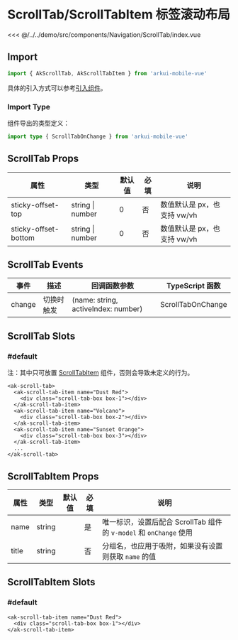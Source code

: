 # ScrollTab/ScrollTabItem 标签滚动布局

<CodeDemo name="ScrollTab">

<<< @/../../demo/src/components/Navigation/ScrollTab/index.vue

</CodeDemo>

## Import

```js
import { AkScrollTab, AkScrollTabItem } from 'arkui-mobile-vue'
```

具体的引入方式可以参考[引入组件](../guide/import.md)。

### Import Type

组件导出的类型定义：

```ts
import type { ScrollTabOnChange } from 'arkui-mobile-vue'
```

## ScrollTab Props

| 属性                 | 类型             | 默认值 | 必填 | 说明                        |
| -------------------- | ---------------- | ------ | ---- | --------------------------- |
| sticky-offset-top    | string \| number | 0      | 否   | 数值默认是 px，也支持 vw/vh |
| sticky-offset-bottom | string \| number | 0      | 否   | 数值默认是 px，也支持 vw/vh |

## ScrollTab Events

| 事件   | 描述       | 回调函数参数                        | TypeScript 函数   |
| ------ | ---------- | ----------------------------------- | ----------------- |
| change | 切换时触发 | (name: string, activeIndex: number) | ScrollTabOnChange |

## ScrollTab Slots

### #default

注：其中只可放置 [ScrollTabItem](./ScrollTab.md#scrolltabitem-props) 组件，否则会导致未定义的行为。

```vue
<ak-scroll-tab>
  <ak-scroll-tab-item name="Dust Red">
    <div class="scroll-tab-box box-1"></div>
  </ak-scroll-tab-item>
  <ak-scroll-tab-item name="Volcano">
    <div class="scroll-tab-box box-2"></div>
  </ak-scroll-tab-item>
  <ak-scroll-tab-item name="Sunset Orange">
    <div class="scroll-tab-box box-3"></div>
  </ak-scroll-tab-item>
  ...
</ak-scroll-tab>
```

## ScrollTabItem Props

| 属性  | 类型   | 默认值 | 必填 | 说明                                                               |
| ----- | ------ | ------ | ---- | ------------------------------------------------------------------ |
| name  | string |        | 是   | 唯一标识，设置后配合 ScrollTab 组件的 `v-model` 和 `onChange` 使用 |
| title | string |        | 否   | 分组名，也应用于吸附，如果没有设置则获取 `name` 的值               |

## ScrollTabItem Slots

### #default

```vue
<ak-scroll-tab-item name="Dust Red">
  <div class="scroll-tab-box box-1"></div>
</ak-scroll-tab-item>
```
